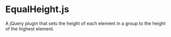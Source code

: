 EqualHeight.js
==============

A jQuery plugin that sets the height of each element in a group to the height of the highest element.
